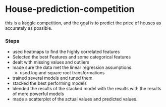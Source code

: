 # House-prediction-competition
this is a kaggle competition, and the goal is to predict the price of houses as accurately as possible.

### Steps
- used heatmaps to find the highly correlated features
- Selected the best Features and some categorical features
- dealt with missing values and outliers
- made sure the data met the linear regression assumptions
  - used log and square root transformations
- trained several models and tuned them
- stacked the best performing models
- blended the results of the stacked model with the results with the results of more powerful models
- made a scatterplot of the actual values and predicted values.
